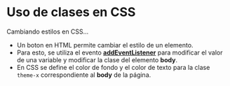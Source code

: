 # Uso de clases en CSS

Cambiando estilos en CSS...

- Un boton en HTML permite cambiar el estilo de un elemento.
- Para esto, se utiliza el evento [**addEventListener**](https://www.w3schools.com/jsref/met_document_addeventlistener.asp) para modificar el valor de una variable y modificar la clase del elemento **body**.
- En CSS se define el color de fondo y el color de texto para la clase ```theme-x``` correspondiente al **body** de la página.
